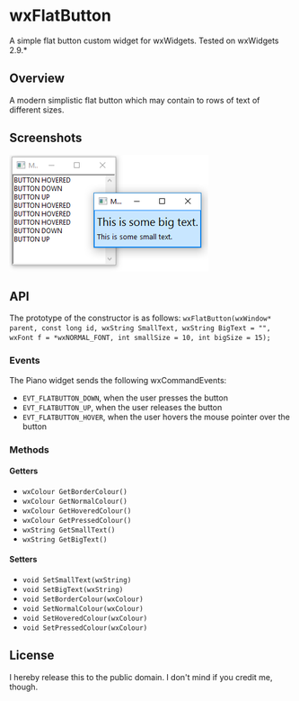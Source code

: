 # wxFlatButton
A simple flat button custom widget for wxWidgets. Tested on wxWidgets 2.9.*

## Overview
A modern simplistic flat button which may contain to rows of text of different sizes.

## Screenshots
![wxPianoControl](https://raw.githubusercontent.com/petru-dimitriu/wxFlatButton/master/screen1.png)

## API
The prototype of the constructor is as follows:
`wxFlatButton(wxWindow* parent, const long id, wxString SmallText,
                 wxString BigText = "", wxFont f = *wxNORMAL_FONT,
                 int smallSize = 10, int bigSize = 15);`
				 
### Events
The Piano widget sends the following wxCommandEvents:

* `EVT_FLATBUTTON_DOWN`, when the user presses the button
* `EVT_FLATBUTTON_UP`, when the user releases the button
* `EVT_FLATBUTTON_HOVER`, when the user hovers the mouse pointer over the button

### Methods

#### Getters
* `wxColour GetBorderColour()`
* `wxColour GetNormalColour()`
* `wxColour GetHoveredColour()`
* `wxColour GetPressedColour()`
* `wxString GetSmallText()`
* `wxString GetBigText()`

#### Setters
* `void SetSmallText(wxString)`
* `void SetBigText(wxString)`
* `void SetBorderColour(wxColour)`
* `void SetNormalColour(wxColour)`
* `void SetHoveredColour(wxColour)`
* `void SetPressedColour(wxColour)`

## License
I hereby release this to the public domain. I don't mind if you credit me, though.
